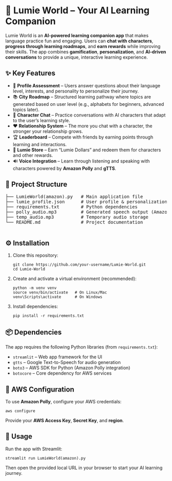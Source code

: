 <!DOCTYPE html>
<html lang="en">
<head>
  <meta charset="UTF-8">
  <title>Lumie World</title>
</head>
<body>

  <h1>🌟 Lumie World – Your AI Learning Companion</h1>
  <p>
    Lumie World is an <b>AI-powered learning companion app</b> that makes language practice fun and engaging. 
    Users can <b>chat with characters</b>, <b>progress through learning roadmaps</b>, and <b>earn rewards</b> 
    while improving their skills. The app combines <b>gamification</b>, <b>personalization</b>, and 
    <b>AI-driven conversations</b> to provide a unique, interactive learning experience.
  </p>

  <h2>✨ Key Features</h2>
  <ul>
    <li>📝 <b>Profile Assessment</b> – Users answer questions about their language level, interests, and personality to personalize their journey.</li>
    <li>📚 <b>City Roadmap</b> – Structured learning pathway where topics are generated based on user level (e.g., alphabets for beginners, advanced topics later).</li>
    <li>💬 <b>Character Chat</b> – Practice conversations with AI characters that adapt to the user’s learning style.</li>
    <li>❤️ <b>Relationship System</b> – The more you chat with a character, the stronger your relationship grows.</li>
    <li>🏆 <b>Leaderboard</b> – Compete with friends by earning points through learning and interactions.</li>
    <li>🛒 <b>Lumie Store</b> – Earn “Lumie Dollars” and redeem them for characters and other rewards.</li>
    <li>🔊 <b>Voice Integration</b> – Learn through listening and speaking with characters powered by <b>Amazon Polly</b> and <b>gTTS</b>.</li>
  </ul>

  <h2>📂 Project Structure</h2>
  <pre>
├── LumieWorld(amazon).py   # Main application file
├── lumie_profile.json      # User profile & personalization data
├── requirements.txt        # Python dependencies
├── polly_audio.mp3         # Generated speech output (Amazon Polly)
├── temp_audio.mp3          # Temporary audio storage
└── README.md               # Project documentation
  </pre>

  <h2>⚙️ Installation</h2>
  <ol>
    <li>
      Clone this repository:
      <pre><code>git clone https://github.com/your-username/Lumie-World.git
cd Lumie-World</code></pre>
    </li>
    <li>
      Create and activate a virtual environment (recommended):
      <pre><code>python -m venv venv
source venv/bin/activate   # On Linux/Mac
venv\Scripts\activate      # On Windows</code></pre>
    </li>
    <li>
      Install dependencies:
      <pre><code>pip install -r requirements.txt</code></pre>
    </li>
  </ol>

  <h2>📦 Dependencies</h2>
  <p>The app requires the following Python libraries (from <code>requirements.txt</code>):</p>
  <ul>
    <li><code>streamlit</code> – Web app framework for the UI</li>
    <li><code>gtts</code> – Google Text-to-Speech for audio generation</li>
    <li><code>boto3</code> – AWS SDK for Python (Amazon Polly integration)</li>
    <li><code>botocore</code> – Core dependency for AWS services</li>
  </ul>

  <h2>🔑 AWS Configuration</h2>
  <p>To use <b>Amazon Polly</b>, configure your AWS credentials:</p>
  <pre><code>aws configure</code></pre>
  <p>Provide your <b>AWS Access Key</b>, <b>Secret Key</b>, and <b>region</b>.</p>

  <h2>🚀 Usage</h2>
  <p>Run the app with Streamlit:</p>
  <pre><code>streamlit run LumieWorld(amazon).py</code></pre>
  <p>Then open the provided local URL in your browser to start your AI learning journey.</p>

 

</body>
</html>
